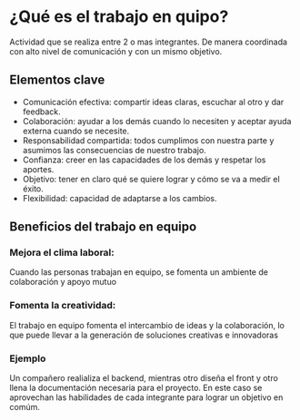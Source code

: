 # ¿Qué es el trabajo en quipo?

Actividad que se realiza entre 2 o mas integrantes. De manera coordinada con alto nivel de comunicación y con un mismo objetivo.

## Elementos clave
- Comunicación efectiva: compartir ideas claras, escuchar al otro y dar feedback.
- Colaboración: ayudar a los demás cuando lo necesiten y aceptar ayuda externa cuando se necesite.
- Responsabilidad compartida: todos cumplimos con nuestra parte y asumimos las consecuencias de nuestro trabajo.
- Confianza: creer en las capacidades de los demás y respetar los aportes.
- Objetivo: tener en claro qué se quiere lograr y cómo se va a medir el éxito.
- Flexibilidad: capacidad de adaptarse a los cambios.

## Beneficios del trabajo en equipo

### Mejora el clima laboral: 
Cuando las personas trabajan en equipo, se fomenta un ambiente de colaboración y apoyo mutuo

### Fomenta la creatividad: 
El trabajo en equipo fomenta el intercambio de ideas y la colaboración, lo que puede llevar a la generación de soluciones creativas e innovadoras

### Ejemplo
Un compañero realializa el backend, mientras otro diseña el front y otro llena la documentación necesaria para el proyecto. En este caso se aprovechan las habilidades de cada integrante para lograr un objetivo en comúm.